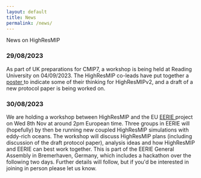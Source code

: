 ```yaml
---
layout: default
title: News
permalink: /news/
---
```


News on HighResMIP

### 29/08/2023
As part of UK preparations for CMIP7, a workshop is being held at Reading University on 04/09/2023. The HighResMIP co-leads have put together a <a href="/assets/images/documents/UKCMIP7_Sept2023_HighResMIP_MalcolmRoberts_poster.pdf"> poster </a> to indicate some of their thinking for HighResMIPv2, and a draft of a new protocol paper is being worked on.

### 30/08/2023
We are holding a workshop between HighResMIP and the EU <a href="https://eerie-project.eu"> EERIE </a> project on Wed 8th Nov at around 2pm European time. Three groups in EERIE will (hopefully) by then be running new coupled HighResMIP simulations with eddy-rich oceans. The workshop will discuss HighResMIP plans (including discussion of the draft protocol paper), analysis ideas and how HighResMIP and EERIE can best work together. This is part of the EERIE General Assembly in Bremerhaven, Germany, which includes a hackathon over the following two days. Further details will follow, but if you'd be interested in joining in person please let us know. 